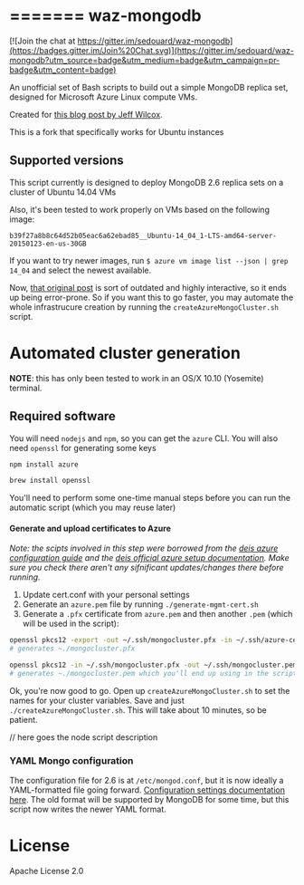=======
waz-mongodb
===========

[![Join the chat at https://gitter.im/sedouard/waz-mongodb](https://badges.gitter.im/Join%20Chat.svg)](https://gitter.im/sedouard/waz-mongodb?utm_source=badge&utm_medium=badge&utm_campaign=pr-badge&utm_content=badge)

An unofficial set of Bash scripts to build out a simple MongoDB replica set, designed for Microsoft Azure Linux compute VMs.

Created for [this blog post by Jeff Wilcox](http://www.jeff.wilcox.name/2013/09/mongodb-azure-linux/).

This is a fork that specifically works for Ubuntu instances

## Supported versions

This script currently is designed to deploy MongoDB 2.6 replica sets on a cluster of Ubuntu 14.04 VMs

Also, it's been tested to work properly on VMs based on the following image:

`b39f27a8b8c64d52b05eac6a62ebad85__Ubuntu-14_04_1-LTS-amd64-server-20150123-en-us-30GB`

If you want to try newer images, run `$ azure vm image list --json | grep 14_04` and select the newest available.

Now, [that original post](http://www.jeff.wilcox.name/2013/09/mongodb-azure-linux/) is sort of outdated and highly interactive, so it ends up being error-prone. So if you want this to go faster, you may automate the whole infrastrucure creation by running the `createAzureMongoCluster.sh` script.

# Automated cluster generation

**NOTE**: this has only been tested to work in an OS/X 10.10 (Yosemite) terminal.

## Required software

You will need `nodejs` and `npm`, so you can get the `azure` CLI. You will also need `openssl` for generating some keys

```bash
npm install azure

brew install openssl
```

You'll need to perform some one-time manual steps before you can run the automatic script (which you may reuse later)

#### Generate and upload certificates to Azure

*Note: the scipts involved in this step were borrowed from the [deis azure configuration guide](https://github.com/deis/deis/tree/master/contrib/azure) and the [deis official azure setup documentation](http://docs.deis.io/en/latest/installing_deis/azure.html#generate-certificates). Make sure you check there aren't any sifnificant updates/changes there before running.*

1. Update cert.conf with your personal settings
2. Generate an `azure.pem` file by running `./generate-mgmt-cert.sh`
3. Generate a `.pfx` certificate from `azure.pem` and then another `.pem` (which will be used in the script):

```bash
openssl pkcs12 -export -out ~/.ssh/mongocluster.pfx -in ~/.ssh/azure-cert.pem -name "My MongoDB cluster cert"
# generates ~./mongocluster.pfx

openssl pkcs12 -in ~/.ssh/mongocluster.pfx -out ~/.ssh/mongocluster.pem -clcerts
# generates ~./mongocluster.pem which you'll end up using in the script
```

Ok, you're now good to go. Open up `createAzureMongoCluster.sh` to set the names for your cluster variables. Save and just `./createAzureMongoCluster.sh`. This will take about 10 minutes, so be patient.


// here goes the node script description



### YAML Mongo configuration
The configuration file for 2.6 is at `/etc/mongod.conf`, but it is now ideally a YAML-formatted file going forward. [Configuration settings documentation here](http://docs.mongodb.org/manual/reference/configuration-options/). The old format will be supported by MongoDB for some time, but this script now writes the newer YAML format.

# License
Apache License 2.0
